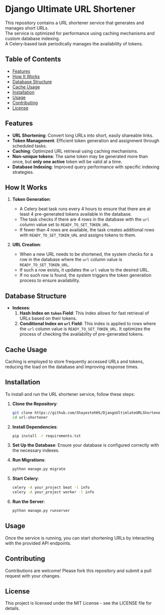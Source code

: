 # Django Ultimate URL Shortener

This repository contains a URL shortener service that generates and manages short URLs.  
The service is optimized for performance using caching mechanisms and custom database indexing.  
A Celery-based task periodically manages the availability of tokens.  

## Table of Contents

- [Features](#features)
- [How It Works](#how-it-works)
- [Database Structure](#database-structure)
- [Cache Usage](#cache-usage)
- [Installation](#installation)
- [Usage](#usage)
- [Contributing](#contributing)
- [License](#license)

## Features

- **URL Shortening**: Convert long URLs into short, easily shareable links.
- **Token Management**: Efficient token generation and assignment through scheduled tasks.
- **Caching**: Optimized URL retrieval using caching mechanisms.
- **Non-unique tokens**: The same token may be generated more than once, but **only one active** token will be valid at a time.
- **Database Indexing**: Improved query performance with specific indexing strategies.

## How It Works

1. **Token Generation**:
    - A Celery beat task runs every 4 hours to ensure that there are at least 4 pre-generated tokens available in the database.
    - The task checks if there are 4 rows in the database with the `url` column value set to `READY_TO_SET_TOKEN_URL`.
    - If fewer than 4 rows are available, the task creates additional rows with `READY_TO_SET_TOKEN_URL` and assigns tokens to them.

2. **URL Creation**:
    - When a new URL needs to be shortened, the system checks for a row in the database where the `url` column value is `READY_TO_SET_TOKEN_URL`.
    - If such a row exists, it updates the `url` value to the desired URL.
    - If no such row is found, the system triggers the token generation process to ensure availability.

## Database Structure

- **Indexes**:
    1. **Hash Index on `token` Field**: This index allows for fast retrieval of URLs based on their tokens.
    2. **Conditional Index on `url` Field**: This index is applied to rows where the `url` column value is `READY_TO_SET_TOKEN_URL`. It optimizes the process of checking the availability of pre-generated tokens.

## Cache Usage

Caching is employed to store frequently accessed URLs and tokens, reducing the load on the database and improving response times.

## Installation

To install and run the URL shortener service, follow these steps:

1. **Clone the Repository**:
   ```bash
   git clone https://github.com/ShayestehHS/DjangoUltimlateURLShortener.git
   cd url-shortener

2. **Install Dependencies**:
    ```bash
    pip install -r requirements.txt

3. **Set Up the Database**:
Ensure your database is configured correctly with the necessary indexes.

4. **Run Migrations**:
    ```bash
    python manage.py migrate

5. **Start Celery**:
    ```bash
    celery -A your_project beat -l info
    celery -A your_project worker -l info

6. **Run the Server**:
    ```bash
    python manage.py runserver

## Usage
Once the service is running, you can start shortening URLs by interacting with the provided API endpoints.

## Contributing
Contributions are welcome! Please fork this repository and submit a pull request with your changes.

## License
This project is licensed under the MIT License - see the LICENSE file for details.
